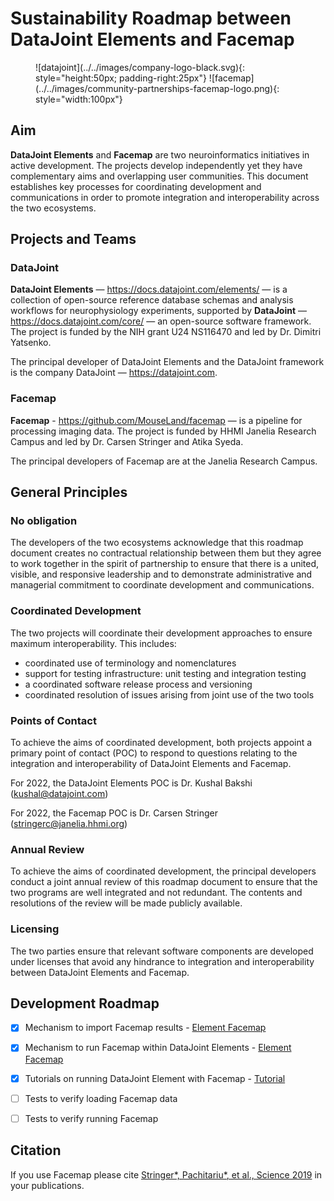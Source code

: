 # Sustainability Roadmap between DataJoint Elements and Facemap

<figure markdown>
  <!-- mkdocs will complain about this -->
  <!-- since we will host on github pages, the relative ref needs to follow the structure in -->
  <!-- the mkdocs's build dir $PROJ_DIR/site/images/, which is two directories above the html -->
  ![datajoint](../../images/company-logo-black.svg){: style="height:50px; padding-right:25px"}
  ![facemap](../../images/community-partnerships-facemap-logo.png){: style="width:100px"}
</figure>

## Aim

**DataJoint Elements** and **Facemap** are two neuroinformatics initiatives in active
development. The projects develop independently yet they have complementary aims and
overlapping user communities. This document establishes key processes for coordinating
development and communications in order to promote integration and interoperability
across the two ecosystems.

## Projects and Teams

### DataJoint

**DataJoint Elements** — https://docs.datajoint.com/elements/ — is a collection of
  open-source reference database schemas and analysis workflows for neurophysiology
  experiments, supported by **DataJoint** — https://docs.datajoint.com/core/ — an
  open-source software framework. The project is funded by the NIH grant U24 NS116470
  and led by Dr. Dimitri Yatsenko.
  
The principal developer of DataJoint Elements and the DataJoint framework is the company
DataJoint — https://datajoint.com.

### Facemap

**Facemap** - https://github.com/MouseLand/facemap — is a pipeline for processing
imaging data. The project is funded by HHMI Janelia Research Campus and led by
Dr. Carsen Stringer and Atika Syeda.

The principal developers of Facemap are at the Janelia Research Campus.

## General Principles

### No obligation

The developers of the two ecosystems acknowledge that this roadmap document creates no
contractual relationship between them but they agree to work together in the spirit of
partnership to ensure that there is a united, visible, and responsive leadership and to
demonstrate administrative and managerial commitment to coordinate development and
communications.

### Coordinated Development

The two projects will coordinate their development approaches to ensure maximum
interoperability. This includes:

- coordinated use of terminology and nomenclatures
- support for testing infrastructure: unit testing and integration testing
- a coordinated software release process and versioning
- coordinated resolution of issues arising from joint use of the two tools

### Points of Contact

To achieve the aims of coordinated development, both projects appoint a primary point of
contact (POC) to respond to questions relating to the integration and interoperability 
of DataJoint Elements and Facemap.

For 2022, the DataJoint Elements POC is Dr. Kushal Bakshi (kushal@datajoint.com)

For 2022, the Facemap POC is Dr. Carsen Stringer (stringerc@janelia.hhmi.org)

### Annual Review

To achieve the aims of coordinated development, the principal developers conduct a joint
annual review of this roadmap document to ensure that the two programs are
well integrated and not redundant. The contents and resolutions of the review will be
made publicly available.

### Licensing

The two parties ensure that relevant software components are developed under licenses
that avoid any hindrance to integration and interoperability between DataJoint Elements 
and Facemap.

## Development Roadmap

- [x] Mechanism to import Facemap results - 
[Element Facemap](https://github.com/datajoint/element-facemap/blob/0ccab4ec6731cd612e7cf61a221c64fb9bf22566/element_facemap/facial_behavior_estimation.py#L389-L405)

- [x] Mechanism to run Facemap within DataJoint Elements - 
[Element Facemap](https://github.com/datajoint/element-facemap/blob/0ccab4ec6731cd612e7cf61a221c64fb9bf22566/element_facemap/facial_behavior_estimation.py#L259-L266)

- [x] Tutorials on running DataJoint Element with Facemap - [Tutorial](https://github.com/datajoint/workflow-facemap/blob/main/notebooks/01-Facemap-DataJoint.ipynb)

- [ ] Tests to verify loading Facemap data

- [ ] Tests to verify running Facemap

## Citation

If you use Facemap please cite 
[Stringer*, Pachitariu*, et al., Science 2019](https://doi.org/10.1126%2Fscience.aav7893)
in your publications.
